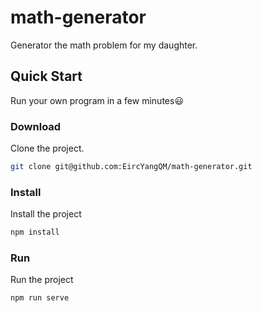 # math-generator
Generator the math problem for my daughter.

## Quick Start

Run your own  program in a few minutes:smiley:

### Download

Clone the project.

```bash
git clone git@github.com:EircYangQM/math-generator.git
```

### Install

Install the project

```bash
npm install
```

### Run

Run the project

```bash
npm run serve
```
